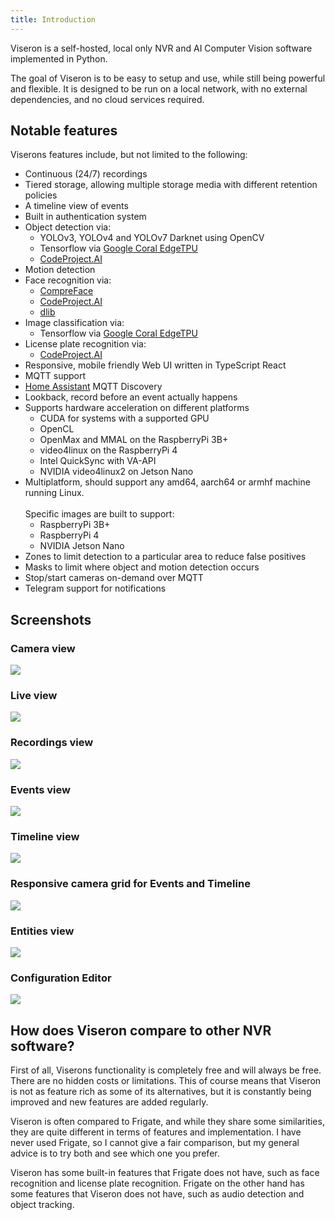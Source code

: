 ```yaml
---
title: Introduction
---
```


Viseron is a self-hosted, local only NVR and AI Computer Vision software implemented in Python.

The goal of Viseron is to be easy to setup and use, while still being powerful and flexible. It is designed to be run on a local network, with no external dependencies, and no cloud services required.

## Notable features

Viserons features include, but not limited to the following:

- Continuous (24/7) recordings
- Tiered storage, allowing multiple storage media with different retention policies
- A timeline view of events
- Built in authentication system
- Object detection via:
  - YOLOv3, YOLOv4 and YOLOv7 Darknet using OpenCV
  - Tensorflow via [Google Coral EdgeTPU](https://coral.ai/)
  - [CodeProject.AI](https://www.codeproject.com/AI/index.aspx)
- Motion detection
- Face recognition via:
  - [CompreFace](https://github.com/exadel-inc/CompreFace)
  - [CodeProject.AI](https://www.codeproject.com/AI/index.aspx)
  - [dlib](http://dlib.net/)
- Image classification via:
  - Tensorflow via [Google Coral EdgeTPU](https://coral.ai/)
- License plate recognition via:
  - [CodeProject.AI](https://www.codeproject.com/AI/index.aspx)
- Responsive, mobile friendly Web UI written in TypeScript React
- MQTT support
- [Home Assistant](https://home-assistant.io) MQTT Discovery
- Lookback, record before an event actually happens
- Supports hardware acceleration on different platforms
  - CUDA for systems with a supported GPU
  - OpenCL
  - OpenMax and MMAL on the RaspberryPi 3B+
  - video4linux on the RaspberryPi 4
  - Intel QuickSync with VA-API
  - NVIDIA video4linux2 on Jetson Nano
- Multiplatform, should support any amd64, aarch64 or armhf machine running Linux.<br></br>
  Specific images are built to support:
  - RaspberryPi 3B+
  - RaspberryPi 4
  - NVIDIA Jetson Nano
- Zones to limit detection to a particular area to reduce false positives
- Masks to limit where object and motion detection occurs
- Stop/start cameras on-demand over MQTT
- Telegram support for notifications

## Screenshots

### Camera view

<img src="/img/screenshots/Viseron-screenshot-cameras.png" alt-text="Camera view"/>

### Live view

<img src="/img/screenshots/Viseron-screenshot-live.png" alt-text="Live view"/>

### Recordings view

<img src="/img/screenshots/Viseron-screenshot-recordings.png" alt-text="Recordings view"/>

### Events view

<img src="/img/screenshots/Viseron-screenshot-events-events.png" alt-text="Events view"/>

### Timeline view

<img src="/img/screenshots/Viseron-screenshot-events-timeline.png" alt-text="Timeline view"/>

### Responsive camera grid for Events and Timeline

<img src="/img/screenshots/Viseron-Events-responsive-grid.gif" alt-text="Timeline view"/>

### Entities view

<img src="/img/screenshots/Viseron-screenshot-entities.png" alt-text="Entities view"/>

### Configuration Editor

<img src="/img/screenshots/Viseron-screenshot-configuration.png" alt-text="Configuration Editor"/>

## How does Viseron compare to other NVR software?

First of all, Viserons functionality is completely free and will always be free. There are no hidden costs or limitations.
This of course means that Viseron is not as feature rich as some of its alternatives, but it is constantly being improved and new features are added regularly.

Viseron is often compared to Frigate, and while they share some similarities, they are quite different in terms of features and implementation.
I have never used Frigate, so I cannot give a fair comparison, but my general advice is to try both and see which one you prefer.

Viseron has some built-in features that Frigate does not have, such as face recognition and license plate recognition.
Frigate on the other hand has some features that Viseron does not have, such as audio detection and object tracking.
